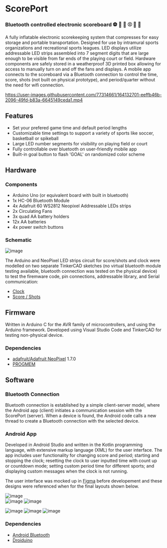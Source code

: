 # ScorePort

### Bluetooth controlled electronic scoreboard ⚽️ 🏀 🏈 ⚾️ 🏐 🏉 

A fully inflatable electronic scorekeeping system that compresses for easy storage and portable transportation.  Designed for use by intramural sports organizations and recreational sports leagues. LED displays utilize addressable LED strips assembled into 7 segment digits that are large enough to be visible from far ends of the playing court or field.  Hardware components are safely stored in a weatherproof 3D printed box allowing for access to manually turn on and off the fans and displays.  A mobile app connects to the scoreboard via a Bluetooth connection to control the time, score, shots (not built on physical prototype), and period/quarter without the need for wifi connection.

https://user-images.githubusercontent.com/77314661/164132701-eeffb46b-2096-49fd-b83a-6645149ceda1.mp4


## Features
- Set your prefered game time and default period lengths
- Customizable time settings to support a variety of sports like soccer, basketball or spikeball
- Large LED number segments for visibility on playing field or court
- Fully controllable over bluetooth on user-friendly mobile app
- Built-in goal button to flash 'GOAL' on randomized color scheme

## Hardware

### Components

- Arduino Uno (or equivalent board with built in bluetooth)
- 1x HC-06 Bluetooth Module
- 4x Adafruit 60 WS2812 Neopixel Addressable LEDs strips
- 2x Circulating Fans
- 3x quad AA battery holders
- 12x AA batteries
- 4x power switch buttons

### Schematic

![image](https://user-images.githubusercontent.com/77314661/164131380-079c965e-478b-4c2f-b70c-5bc9246357b1.png)

The Arduino and NeoPixel LED strips circuit for score/shots and clock were modelled on two separate TinkerCAD sketches (no virtual bluetooth module testing available, bluetooth connection was tested on the physical device) to test the firemware code, pin connections, addressable library, and Serial communication:

- [Clock](https://www.tinkercad.com/login?next=%2Fthings%2FipT19Fd9uXQ-fabulous-luulia-amur%2Feditel%3Fsharecode%3DmgtLCh8mOluWIWKFgePiFf8DEEMq6n7NJTlxXU7f0uQ)
- [Score / Shots](https://www.tinkercad.com/things/h8cbnCAmsZ4-1score-segment-leds/editel?sharecode=FjUpfV3TMvTk0h-rpqfup-ZYqf5LUnMXKbBtl5f3qfk)


## Firmware

Written in Arduino C for the AVR family of microcontrollers, and using the Arduino framework. Developed using Visual Studio Code and TinkerCAD for testing non-physical device. 

### Dependencies
- [adafruit/Adafruit NeoPixel](https://github.com/adafruit/Adafruit_NeoPixel) 1.7.0
- [PROGMEM](https://www.arduino.cc/reference/en/language/variables/utilities/progmem/)

## Software

### Bluetooth Connection

Bluetooth connection is established by a simple client-server model, where the Android app (client) initiates a communication session with the ScorePort (server). When a device is found, the Android code calls a new thread to create a Bluetooth connection with the selected device.

### Android App

Developed in Android Studio and written in the Kotlin programming language, with extensive markup language (XML) for the user interface. The app includes user functionality for changing score and period; starting and stopping the clock; resetting the clock to user inputted time with count up or countdown mode; setting custom period time for different sports; and displaying custom messages when the clock is not running.

The user interface was mocked up in [Figma](https://www.figma.com/file/UGBB1Kjmnd156oiMjIX9bv/ScorePort-App-UI?node-id=0%3A1) before developement and these designs were referenced when for the final layouts shown below.

![image](https://user-images.githubusercontent.com/77314661/165063783-3c49c2be-0373-4f65-8c33-8a2b45ccfc6b.png) 	 	 
![image](https://user-images.githubusercontent.com/77314661/165063400-9f81dc5b-006e-497b-91ba-6f706facfc0a.png)
![image](https://user-images.githubusercontent.com/77314661/165063423-3e2ca544-b6ad-454c-84f6-6a8a20bea0c2.png)

![image](https://user-images.githubusercontent.com/77314661/165063521-ac4b7017-4e05-4127-b498-ceb87e9bf9c2.png)
![image](https://user-images.githubusercontent.com/77314661/165063542-7791f9a0-577c-4931-bed1-5449059bf0cf.png)
![image](https://user-images.githubusercontent.com/77314661/165063759-a9dd0232-ca48-4c56-adaa-1b0e0852e46d.png)

 	 	 
### Dependencies
- [Android Bluetooth](https://developer.android.com/guide/topics/connectivity/bluetooth) 	 	 
- [Droiduino](https://developer.android.com/guide/topics/connectivity/bluetooth)  	
